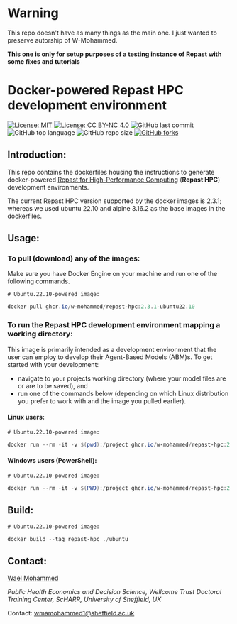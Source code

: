 # Warning

This repo doesn't have as many things as the main one. I just wanted to preserve autorship of W-Mohammed.

**This one is only for setup purposes of a testing instance of Repast with some fixes and tutorials**

# Docker-powered Repast HPC development environment
[![License: MIT](https://img.shields.io/badge/License-MIT-yellow.svg)](https://opensource.org/licenses/MIT)
[![License: CC BY-NC 4.0](https://licensebuttons.net/l/by-nc/4.0/80x15.png)](https://creativecommons.org/licenses/by-nc/4.0/)
![GitHub last commit](https://img.shields.io/github/last-commit/W-Mohammed/docker-repast-hpc?color=red&style=plastic)
![GitHub top language](https://img.shields.io/github/languages/top/W-Mohammed/docker-repast-hpc?style=plastic)
![GitHub repo size](https://img.shields.io/github/repo-size/W-Mohammed/docker-repast-hpc?style=plastic)
[![GitHub forks](https://img.shields.io/github/forks/W-Mohammed/docker-repast-hpc?style=social&label=Fork&maxAge=2592000)](https://GitHub.com/W-Mohammed/docker-repast-hpc/network/)


## Introduction:
This repo contains the dockerfiles housing the instructions to generate docker-powered [Repast for High-Performance Computing](https://repast.github.io/repast_hpc.html) (**Repast HPC**) development environments.

The current Repast HPC version supported by the docker images is 2.3.1; whereas we used ubuntu 22.10 and alpine 3.16.2 as the base images in the dockerfiles.

## Usage:
### To pull (download) any of the images:
Make sure you have Docker Engine on your machine and run one of the following commands.

`# Ubuntu.22.10-powered image:`
```powershell
docker pull ghcr.io/w-mohammed/repast-hpc:2.3.1-ubuntu22.10
```
### To run the Repast HPC development environment mapping a working directory: 
This image is primarily intended as a development environment that the user can employ to develop their Agent-Based Models (ABM)s. To get started with your development: 
- navigate to your projects working directory (where your model files are or are to be saved), and
- run one of the commands below (depending on which Linux distribution you prefer to work with and the image you pulled earlier).

#### Linux users:
`# Ubuntu.22.10-powered image:`
```powershell
docker run --rm -it -v $(pwd):/project ghcr.io/w-mohammed/repast-hpc:2.3.1-ubuntu22.10
```
#### Windows users (PowerShell):
`# Ubuntu.22.10-powered image:`
```powershell
docker run --rm -it -v $(PWD):/project ghcr.io/w-mohammed/repast-hpc:2.3.1-ubuntu22.10
```
## Build:
`# Ubuntu.22.10-powered image:`
```powershell
docker build --tag repast-hpc ./ubuntu
```
## Contact:
[Wael Mohammed](https://www.linkedin.com/in/wael-mohammed/)

*Public Health Economics and Decision Science, Wellcome Trust Doctoral Training Center, ScHARR, University of Sheffield, UK*

Contact:   wmamohammed1@sheffield.ac.uk